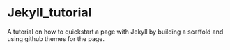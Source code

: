 # Jekyll_tutorial

A tutorial on how to quickstart a page with Jekyll by building a scaffold and using github themes for the page.